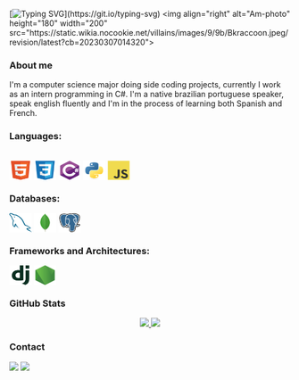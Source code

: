 [![Typing SVG](https://readme-typing-svg.demolab.com?font=Fira+Code&pause=1000&color=5B66F7&width=435&lines=Welcome+to+my+profile!)](https://git.io/typing-svg)
<img align="right" alt="Am-photo" height="180" width="200" src="https://static.wikia.nocookie.net/villains/images/9/9b/Bkraccoon.jpeg/revision/latest?cb=20230307014320">

### About me
I'm a computer science major doing side coding projects, currently I work as an intern programming in C#.
I'm a native brazilian portuguese speaker, speak english fluently and I'm in the process of learning both Spanish and French.

### Languages:
<div style="display: inline-block"><br>
  <img align="center" alt="Am-HTML" height="35" width="40" src="https://raw.githubusercontent.com/devicons/devicon/master/icons/html5/html5-original.svg">
  <img align="center" alt="Am-CSS" height="35" width="40" src="https://raw.githubusercontent.com/devicons/devicon/master/icons/css3/css3-original.svg">
  <img align="center" alt="Am-Csharp" height="35" width="40" src="https://raw.githubusercontent.com/devicons/devicon/master/icons/csharp/csharp-original.svg">
  <img align="center" alt="Am-Python" height="35" width="40" src="https://raw.githubusercontent.com/devicons/devicon/master/icons/python/python-original.svg">
  <img align="center" alt="Am-JavaScript" height="35" width="40" src="https://raw.githubusercontent.com/devicons/devicon/master/icons/javascript/javascript-original.svg">
  


### Databases:
  <img align="center" alt="Am-MySql" height="35" width="40" src="https://raw.githubusercontent.com/devicons/devicon/master/icons/mysql/mysql-original.svg">
  <img align="center" alt="Am-MongoDb" height="35" width="40" src="https://raw.githubusercontent.com/devicons/devicon/master/icons/mongodb/mongodb-original.svg">
  <img align="center" alt="Am-Postgre" height="35" width="40" src="https://raw.githubusercontent.com/devicons/devicon/master/icons/postgresql/postgresql-original.svg">


### Frameworks and Architectures:
  <img align="center" alt="Am-Django" height="35" width="40" src="https://raw.githubusercontent.com/devicons/devicon/master/icons/django/django-plain.svg">
  <img align="center" alt="Am-Node" height="35" width="40" src="https://raw.githubusercontent.com/devicons/devicon/master/icons/nodejs/nodejs-original.svg">
  
</div>


### GitHub Stats

<div align="center" style="display: flex; justify-content: center;">
  <a href="https://github.com/AmL9617">
    <img height="195px" src="https://github-readme-stats.vercel.app/api?username=AmL9617&show_icons=true&theme=one_dark_pro&include_all_commits=true&count_private=true"/>
    <img height="195px" src="https://github-readme-stats.vercel.app/api/top-langs/?username=AmL9617&layout=compact&langs_count=7&theme=one_dark_pro"/>
  </a>
</div>
    
### Contact

<div> 
  <a href=" " target="_blank"><img src="https://img.shields.io/badge/-LinkedIn-%230077B5?style=for-the-badge&logo=linkedin&logoColor=white" target="_blank"></a> 
  <a href="mailto:amanda96laurindo@outlook.com"><img src="https://img.shields.io/badge/-Gmail-%23333?style=for-the-badge&logo=gmail&logoColor=white" target="_blank"></a>
</div>
